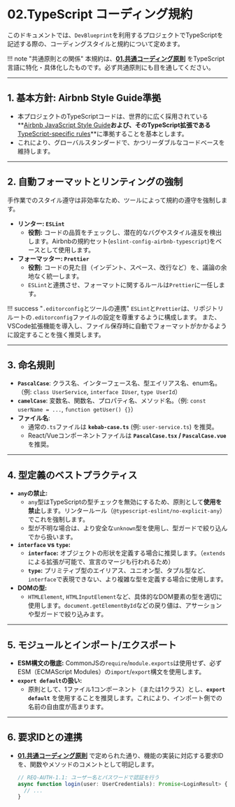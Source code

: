 # 02.TypeScript コーディング規約

このドキュメントでは、`DevBlueprint`を利用するプロジェクトでTypeScriptを記述する際の、コーディングスタイルと規約について定めます。

!!! note "共通原則との関係"
    本規約は、**[01.共通コーディング原則](../../01_共通規則/01_共通コーディング原則.md)** をTypeScript言語に特化・具体化したものです。必ず共通原則にも目を通してください。

---

## 1. 基本方針: Airbnb Style Guide準拠

*   本プロジェクトのTypeScriptコードは、世界的に広く採用されている**[Airbnb JavaScript Style Guide](https://github.com/airbnb/javascript)**および、そのTypeScript拡張である**[TypeScript-specific rules](https://github.com/airbnb/javascript/tree/master/typescript)**に準拠することを基本とします。
*   これにより、グローバルスタンダードで、かつリーダブルなコードベースを維持します。

---

## 2. 自動フォーマットとリンティングの強制

手作業でのスタイル遵守は非効率なため、ツールによって規約の遵守を強制します。

*   **リンター: `ESLint`**
    *   **役割:** コードの品質をチェックし、潜在的なバグやスタイル違反を検出します。Airbnbの規約セット(`eslint-config-airbnb-typescript`)をベースとして使用します。
*   **フォーマッター: `Prettier`**
    *   **役割:** コードの見た目（インデント、スペース、改行など）を、議論の余地なく統一します。
    *   `ESLint`と連携させ、フォーマットに関するルールは`Prettier`に一任します。

!!! success "`.editorconfig`とツールの連携"
    `ESLint`と`Prettier`は、リポジトリルートの`.editorconfig`ファイルの設定を尊重するように構成します。
    また、VSCode拡張機能を導入し、ファイル保存時に自動でフォーマットがかかるように設定することを強く推奨します。

---

## 3. 命名規則

*   **`PascalCase`**: クラス名、インターフェース名、型エイリアス名、enum名。（例: `class UserService`, `interface IUser`, `type UserId`）
*   **`camelCase`**: 変数名、関数名、プロパティ名、メソッド名。（例: `const userName = ...`, `function getUser() {}`）
*   **ファイル名**:
    *   通常の`.ts`ファイルは **`kebab-case.ts`** (例: `user-service.ts`) を推奨。
    *   React/Vueコンポーネントファイルは **`PascalCase.tsx` / `PascalCase.vue`** を推奨。

---

## 4. 型定義のベストプラクティス

*   **`any`の禁止:**
    *   `any`型はTypeScriptの型チェックを無効にするため、原則として**使用を禁止**します。リンタールール（`@typescript-eslint/no-explicit-any`）でこれを強制します。
    *   型が不明な場合は、より安全な`unknown`型を使用し、型ガードで絞り込んでから扱います。
*   **`interface` vs `type`:**
    *   **`interface`:** オブジェクトの形状を定義する場合に推奨します。（`extends`による拡張が可能で、宣言のマージも行われるため）
    *   **`type`:** プリミティブ型のエイリアス、ユニオン型、タプル型など、`interface`で表現できない、より複雑な型を定義する場合に使用します。
*   **DOMの型:**
    *   `HTMLElement`, `HTMLInputElement`など、具体的なDOM要素の型を適切に使用します。`document.getElementById`などの戻り値は、アサーションや型ガードで絞り込みます。

---

## 5. モジュールとインポート/エクスポート

*   **ESM構文の徹底:** CommonJSの`require`/`module.exports`は使用せず、必ずESM（ECMAScript Modules）の`import`/`export`構文を使用します。
*   **`export default`の扱い:**
    *   原則として、1ファイル1コンポーネント（または1クラス）とし、**`export default`** を使用することを推奨します。これにより、インポート側での名前の自由度が高まります。

---

## 6. 要求IDとの連携

*   **[01.共通コーディング原則](../../01_共通規則/01_共通コーディング原則.md)** で定められた通り、機能の実装に対応する要求IDを、関数やメソッドのコメントとして明記します。

    ```typescript
    // REQ-AUTH-1.1: ユーザー名とパスワードで認証を行う
    async function login(user: UserCredentials): Promise<LoginResult> {
      // ...
    }
    ```
